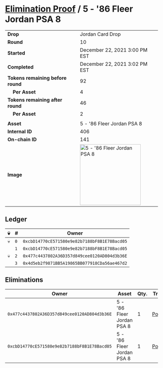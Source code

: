 # [Elimination Proof](./readme.md) / 5 - &#039;86 Fleer Jordan PSA 8

|||
|---|---|
| **Drop** | Jordan Card Drop |
| **Round** | 10 |
| **Started** | December 22, 2021 3:00 PM EST |
| **Completed** | December 22, 2021 3:02 PM EST |
| **Tokens remaining before round** | 92 |
| **&nbsp;&nbsp;&nbsp;&nbsp;Per Asset** | 4 |
| **Tokens remaining after round** | 46 |
| **&nbsp;&nbsp;&nbsp;&nbsp;Per Asset** | 2 |
| | |
| **Asset** | 5 - &#039;86 Fleer Jordan PSA 8 |
| **Internal ID** | 406 |
| **On-chain ID** | 141 |
| **Image** | <img src="https://tcdn.blokpax.com/95149d1f-623f-43f3-b6d0-22e154eccf4c/2a31acc11142b818428d3abd87aaff38e57a1c96693cd6c03b557ec26826a46e.jpg" height="200" alt="5 - &#039;86 Fleer Jordan PSA 8" /> |

## Ledger

| 💀 | # | Owner |
| --- | --- | --- |
| 💀 | `0` | `0xcbD14770cE571580e9e82b7188bF8B1E78Bacd05` |
|  | `1` | `0xcbD14770cE571580e9e82b7188bF8B1E78Bacd05` |
| 💀 | `2` | `0x477c4437802A36D357d849cee0120AD804d3b36E` |
|  | `3` | `0x4d5eb2f9871BB5A19865BB077918CDa56ae467d2` |


## Eliminations

| Owner | Asset | Qty. | Transaction |
| --- | --- | --- | --- |
| `0x477c4437802A36D357d849cee0120AD804d3b36E` | 5 - '86 Fleer Jordan PSA 8 | 1 | [Polygonscan](https://polygonscan.com/tx/0x6ca635ba5c571c719e1299ad6bb7e3ad237318eb323059fbe3c5a6fd3104fc6f) |
| `0xcbD14770cE571580e9e82b7188bF8B1E78Bacd05` | 5 - '86 Fleer Jordan PSA 8 | 1 | [Polygonscan](https://polygonscan.com/tx/0x60c6cfe558fccaa384a866b5def8c9f7d6cd3fa03364b1e7aaf7013b2e479f2a) |
